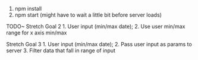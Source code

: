 1. npm install
2. npm start (might have to wait a little bit before server loads)


TODO~
  Stretch Goal 2
    1. User input (min/max date);
    2. Use user min/max range for x axis min/max
  
  Stretch Goal 3
    1. User input (min/max date);
    2. Pass user input as params to server
    3. Filter data that fall in range of input
